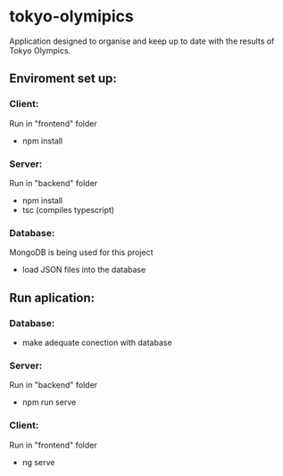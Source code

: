 # tokyo-olymipics
Application designed to organise and keep up to date with the results of Tokyo Olympics.

## Enviroment set up:
### Client: 
Run in "frontend" folder 
- npm install
### Server:
Run in "backend" folder
- npm install
- tsc (compiles typescript)
### Database:
MongoDB is being used for this project
- load JSON files into the database

## Run aplication:
### Database:
- make adequate conection with database
### Server:
Run in "backend" folder
- npm run serve
### Client: 
Run in "frontend" folder 
- ng serve
